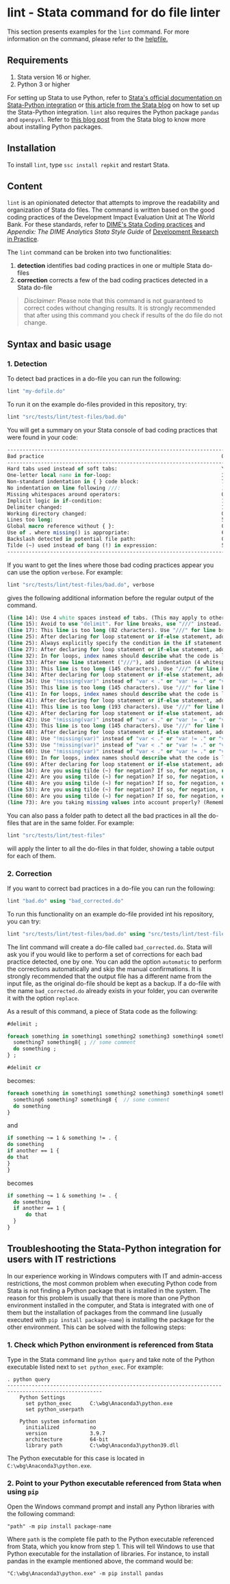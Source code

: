 # lint - Stata command for do file linter

This section presents examples for the `lint` command. For more information on the command, please refer to the [helpfile.](https://github.com/worldbank/repkit/blob/add-linter/src/mdhlp/lint.md)

## Requirements

1. Stata version 16 or higher.
2. Python 3 or higher

For setting up Stata to use Python, refer to [Stata's official documentation on Stata-Python integration](https://www.stata.com/python/) or [this article from the Stata blog](https://blog.stata.com/2020/08/18/stata-python-integration-part-1-setting-up-stata-to-use-python/) on how to set up the Stata-Python integration.
`lint` also requires the Python package `pandas` and `openpyxl`.
Refer to [this blog post](https://blog.stata.com/2020/09/01/stata-python-integration-part-3-how-to-install-python-packages/) from the Stata blog to know more about installing Python packages.

## Installation

To install `lint`, type `ssc install repkit` and restart Stata.

## Content

`lint` is an opinionated detector that attempts to improve the readability and organization of Stata do files.
The command is written based on the good coding practices of the Development Impact Evaluation Unit at The World Bank.
For these standards, refer to [DIME's Stata Coding practices](https://dimewiki.worldbank.org/wiki/Stata_Coding_Practices) and _Appendix: The DIME Analytics Stata Style Guide_ of [Development Research in Practice](https://worldbank.github.io/dime-data-handbook/coding.html#the-dime-analytics-stata-style-guide).

The `lint` command can be broken into two functionalities:

1. **detection** identifies bad coding practices in one or multiple Stata do-files
2. **correction** corrects a few of the bad coding practices detected in a Stata do-file

> _Disclaimer_: Please note that this command is not guaranteed to correct codes without changing results.
It is strongly recommended that after using this command you check if results of the do file do not change.

## Syntax and basic usage

### 1. Detection

To detect bad practices in a do-file you can run the following:

```stata
lint "my-dofile.do"
```

To run it on the example do-files provided in this repository, try:

```stata
lint "src/tests/lint/test-files/bad.do"
```

You will get a summary on your Stata console of bad coding practices that were found in your code:

```stata
-------------------------------------------------------------------------------------
Bad practice                                                          Occurrences                   
-------------------------------------------------------------------------------------
Hard tabs used instead of soft tabs:                                  Yes       
One-letter local name in for-loop:                                    3
Non-standard indentation in { } code block:                           7
No indentation on line following ///:                                 1
Missing whitespaces around operators:                                 0
Implicit logic in if-condition:                                       1
Delimiter changed:                                                    1
Working directory changed:                                            0
Lines too long:                                                       5
Global macro reference without { }:                                   0
Use of . where missing() is appropriate:                              6
Backslash detected in potential file path:                            0
Tilde (~) used instead of bang (!) in expression:                     5
-------------------------------------------------------------------------------------
```

If you want to get the lines where those bad coding practices appear you can use the option `verbose`. For example:

```stata
lint "src/tests/lint/test-files/bad.do", verbose
```

gives the following additional information before the regular output of the command.

```stata
(line 14): Use 4 white spaces instead of tabs. (This may apply to other lines as well.)
(line 15): Avoid to use "delimit". For line breaks, use "///" instead.
(line 17): This line is too long (82 characters). Use "///" for line breaks so that one line has at most 80 characters.
(line 25): After declaring for loop statement or if-else statement, add indentation (4 whitespaces).
(line 25): Always explicitly specify the condition in the if statement. (For example, declare "if var == 1" instead of "if var".)
(line 27): After declaring for loop statement or if-else statement, add indentation (4 whitespaces).
(line 32): In for loops, index names should describe what the code is looping over. Do not use an abstract index such as "ii".
(line 33): After new line statement ("///"), add indentation (4 whitespaces).
(line 33): This line is too long (145 characters). Use "///" for line breaks so that one line has at most 80 characters.
(line 34): After declaring for loop statement or if-else statement, add indentation (4 whitespaces).
(line 34): Use "!missing(var)" instead of "var < ." or "var != ." or "var ~= ."
(line 35): This line is too long (145 characters). Use "///" for line breaks so that one line has at most 80 characters.
(line 41): In for loops, index names should describe what the code is looping over. Do not use an abstract index such as "ii".
(line 41): After declaring for loop statement or if-else statement, add indentation (4 whitespaces).
(line 41): This line is too long (193 characters). Use "///" for line breaks so that one line has at most 80 characters.
(line 42): After declaring for loop statement or if-else statement, add indentation (4 whitespaces).
(line 42): Use "!missing(var)" instead of "var < ." or "var != ." or "var ~= ."
(line 43): This line is too long (145 characters). Use "///" for line breaks so that one line has at most 80 characters.
(line 48): After declaring for loop statement or if-else statement, add indentation (4 whitespaces).
(line 48): Use "!missing(var)" instead of "var < ." or "var != ." or "var ~= ."
(line 53): Use "!missing(var)" instead of "var < ." or "var != ." or "var ~= ."
(line 60): Use "!missing(var)" instead of "var < ." or "var != ." or "var ~= ."
(line 69): In for loops, index names should describe what the code is looping over. Do not use an abstract index such as "i".
(line 69): After declaring for loop statement or if-else statement, add indentation (4 whitespaces).
(line 34): Are you using tilde (~) for negation? If so, for negation, use bang (!) instead of tilde (~).
(line 42): Are you using tilde (~) for negation? If so, for negation, use bang (!) instead of tilde (~).
(line 48): Are you using tilde (~) for negation? If so, for negation, use bang (!) instead of tilde (~).
(line 53): Are you using tilde (~) for negation? If so, for negation, use bang (!) instead of tilde (~).
(line 60): Are you using tilde (~) for negation? If so, for negation, use bang (!) instead of tilde (~).
(line 73): Are you taking missing values into account properly? (Remember that "a != 0" or "a > 0" include cases where a is missing.)
```

You can also pass a folder path to detect all the bad practices in all the do-files that are in the same folder. For example:

```stata
lint "src/tests/lint/test-files"
```

will apply the linter to all the do-files in that folder, showing a table output for each of them.

### 2. Correction

If you want to correct bad practices in a do-file you can run the following:

```stata
lint "bad.do" using "bad_corrected.do"   
```

To run this functionality on an example do-file provided int his repository, you can try:

```stata
lint "src/tests/lint/test-files/bad.do" using "src/tests/lint/test-files/bad_corrected.do"
```

The lint command will create a do-file called `bad_corrected.do`.
Stata will ask you if you would like to perform a set of corrections for each bad practice detected, one by one.
You can add the option `automatic` to perform the corrections automatically and skip the manual confirmations.
It is strongly recommended that the output file has a different name from the input file, as the original do-file should be kept as a backup.
If a do-file with the name `bad_corrected.do` already exists in your folder, you can overwrite it with the option `replace`.

As a result of this command, a piece of Stata code as the following:

```stata
#delimit ;

foreach something in something1 something2 something3 something4 something5 something6
  something7 something8{ ; // some comment
  do something ;
} ;

#delimit cr

```

becomes:

```stata
foreach something in something1 something2 something3 something4 something5 ///
  something6 something7 something8 {  // some comment
  do something  
}
```

and

```stata
if something ~= 1 & something != . {
do something
if another == 1 {
do that
}
}
```

becomes

```stata
if something ~= 1 & something != . {
  do something
  if another == 1 {
      do that
  }
}
```

## Troubleshooting the Stata-Python integration for users with IT restrictions

In our experience working in Windows computers with IT and admin-access restrictions, the most common problem when executing Python code from Stata is not finding a Python package that is installed in the system.
The reason for this problem is usually that there is more than one Python environment installed in the computer, and Stata is integrated with one of them but the installation of packages from the command line (usually executed with `pip install package-name`) is installing the package for the other environment.
This can be solved with the following steps:

### 1. Check which Python environment is referenced from Stata

Type in the Stata command line `python query` and take note of the Python executable listed next to `set python_exec`. For example:

```
. python query
-----------------------------------------------------------------------------------------------------
    Python Settings
      set python_exec      C:\wbg\Anaconda3\python.exe
      set python_userpath  

    Python system information
      initialized          no
      version              3.9.7
      architecture         64-bit
      library path         C:\wbg\Anaconda3\python39.dll

```

The Python executable for this case is located in `C:\wbg\Anaconda3\python.exe`.

### 2. Point to your Python executable referenced from Stata when using `pip`

Open the Windows command prompt and install any Python libraries with the following command:

```
"path" -m pip install package-name
```

Where `path` is the complete file path to the Python executable referenced from Stata, which you know from step 1.
This will tell Windows to use that Python executable for the installation of libraries.
For instance, to install pandas in the example mentioned above, the command would be:

```
"C:\wbg\Anaconda3\python.exe" -m pip install pandas
```
